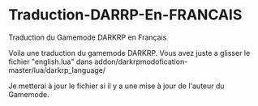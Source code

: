 # Traduction-DARRP-En-FRANCAIS
Traduction du Gamemode DARKRP en Français

Voila une traduction du gamemode DARKRP. Vous avez juste a glisser le fichier "english.lua" dans addon/darkrpmodofication-master/lua/darkrp_language/ 

Je metterai à jour le fichier si il y a une mise à jour de l'auteur du Gamemode. 
